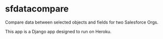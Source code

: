 # sfdatacompare
Compare data between selected objects and fields for two Salesforce Orgs.

This app is a Django app designed to run on Heroku.
